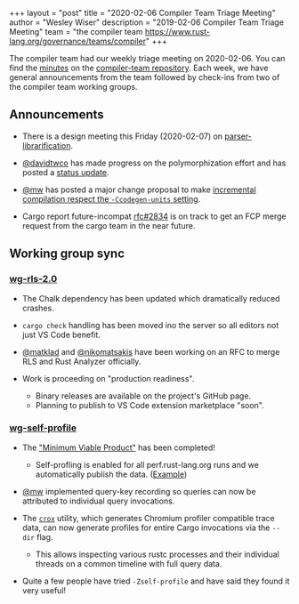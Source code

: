 +++
layout = "post"
title = "2020-02-06 Compiler Team Triage Meeting"
author = "Wesley Wiser"
description = "2019-02-06 Compiler Team Triage Meeting"
team = "the compiler team <https://www.rust-lang.org/governance/teams/compiler>"
+++

The compiler team had our weekly triage meeting on 2020-02-06.
You can find the [minutes] on the [compiler-team repository].
Each week, we have general announcements from the team followed by check-ins from two of the compiler team working groups.

## Announcements

- There is a design meeting this Friday (2020-02-07) on [parser-librarification].

- [@davidtwco] has made progress on the polymorphization effort and has posted a [status update][polymorph_update].

- [@mw] has posted a major change proposal to make [incremental compilation respect the `-Ccodegen-units` setting][mw_change].

- Cargo report future-incompat [rfc#2834] is on track to get an FCP merge request from the cargo team in the near future.

## Working group sync

### [wg-rls-2.0]

- The Chalk dependency has been updated which dramatically reduced crashes.

- `cargo check` handling has been moved ino the server so all editors not just VS Code benefit.

- [@matklad] and [@nikomatsakis] have been working on an RFC to merge RLS and Rust Analyzer officially.

- Work is proceeding on "production readiness".
  - Binary releases are available on the project's GitHub page.
  - Planning to publish to VS Code extension marketplace "soon".

### [wg-self-profile]

- The ["Minimum Viable Product"][sp_mvp] has been completed!
  - Self-profling is enabled for all perf.rust-lang.org runs and we automatically publish the data. ([Example][sp_example])

- [@mw] implemented query-key recording so queries can now be attributed to individual query invocations.

- The [`crox`] utility, which generates Chromium profiler compatible trace data, can now generate profiles for entire Cargo invocations via the `--dir` flag.
  - This allows inspecting various rustc processes and their individual threads on a common timeline with full query data.

- Quite a few people have tried `-Zself-profile` and have said they found it very useful!

[#67667]: https://github.com/rust-lang/rust/pull/67667
[#68530]: https://github.com/rust-lang/rust/pull/68530
[#68611]: https://github.com/rust-lang/rust/pull/68611
[@davidtwco]: https://github.com/davidtwco
[@matklad]: https://github.com/matklad
[@mw]: https://github.com/michaelwoerister
[@nikomatsakis]: https://github.com/nikomatsakis
[compiler-team repository]: https://github.com/rust-lang/compiler-team
[`crox`]: https://github.com/rust-lang/measureme/tree/master/crox
[minutes]: https://rust-lang.github.io/compiler-team/minutes/triage-meeting/2020-02-06/
[mw_change]: https://github.com/rust-lang/compiler-team/issues/245
[parser-librarification]: https://github.com/rust-lang/compiler-team/issues/237
[polymorph_update]: https://rust-lang.zulipchat.com/#narrow/stream/216091-t-compiler.2Fwg-polymorphization/topic/progress.20updates/near/187461928
[rfc#2834]: https://github.com/rust-lang/rfcs/issues/2834
[sp_example]: https://perf.rust-lang.org/detailed-query.html?commit=3761dcd3467441f78939ccb3b341b03b6a7558d7&base_commit=ac2f3fa41ac5ae8425b959f955bb7433b7c57aea&benchmark=await-call-tree-debug&run_name=clean
[sp_mvp]: https://github.com/rust-lang/rust/issues/58967
[wg-rls-2.0]: https://rust-lang.github.io/compiler-team/working-groups/rls-2.0/
[wg-self-profile]: https://rust-lang.github.io/compiler-team/working-groups/self-profile/
